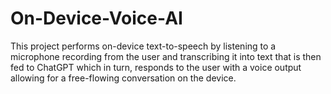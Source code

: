 # On-Device-Voice-AI
This project performs on-device text-to-speech by listening to a microphone recording from the user and transcribing it into text that is then fed to ChatGPT which in turn, responds to the user with a voice output allowing for a free-flowing conversation on the device.
